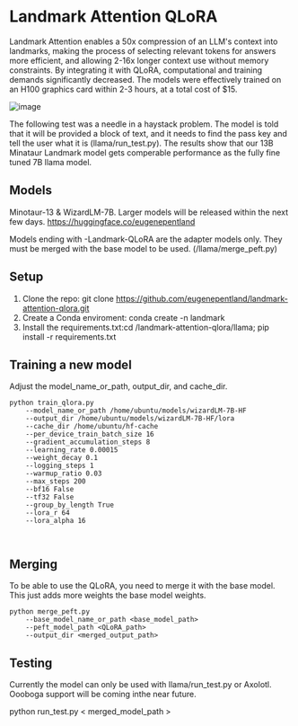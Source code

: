 # Landmark Attention QLoRA

Landmark Attention enables a 50x compression of an LLM's context into landmarks, making the process of selecting relevant tokens for answers more efficient, and allowing 2-16x longer context use without memory constraints. By integrating it with QLoRA, computational and training demands significantly decreased. The models were effectively trained on an H100 graphics card within 2-3 hours, at a total cost of $15.

![image](https://github.com/eugenepentland/landmark-attention-qlora/assets/32426720/50d36dae-3fd2-405f-9dc4-75d215f44903)

The following test was a needle in a haystack problem. The model is told that it will be provided a block of text, and it needs to find the pass key and tell the user what it is (llama/run_test.py). The results show that our 13B Minataur Landmark model gets comperable performance as the fully fine tuned 7B llama model.

## Models
Minotaur-13 & WizardLM-7B. Larger models will be released within the next few days.
https://huggingface.co/eugenepentland

Models ending with -Landmark-QLoRA are the adapter models only. They must be merged with the base model to be used. (/llama/merge_peft.py)

## Setup
1. Clone the repo: git clone https://github.com/eugenepentland/landmark-attention-qlora.git
2. Create a Conda enviroment: conda create -n landmark 
3. Install the requirements.txt:cd /landmark-attention-qlora/llama; pip install -r requirements.txt


## Training a new model
Adjust the model_name_or_path, output_dir, and cache_dir.
```
python train_qlora.py  
    --model_name_or_path /home/ubuntu/models/wizardLM-7B-HF 
    --output_dir /home/ubuntu/models/wizardLM-7B-HF/lora 
    --cache_dir /home/ubuntu/hf-cache 
    --per_device_train_batch_size 16     
    --gradient_accumulation_steps 8     
    --learning_rate 0.00015     
    --weight_decay 0.1     
    --logging_steps 1     
    --warmup_ratio 0.03 
    --max_steps 200 
    --bf16 False 
    --tf32 False 
    --group_by_length True 
    --lora_r 64 
    --lora_alpha 16 
    
   
```
## Merging
To be able to use the QLoRA, you need to merge it with the base model. This just adds more weights the base model weights. 
```
python merge_peft.py   
    --base_model_name_or_path <base_model_path> 
    --peft_model_path <QLoRA_path> 
    --output_dir <merged_output_path> 
```

## Testing
Currently the model can only be used with llama/run_test.py or Axolotl. Oooboga support will be coming inthe near future.

python run_test.py < merged_model_path >
